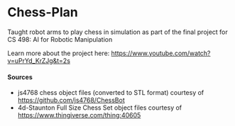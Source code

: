 # Chess-Plan
Taught robot arms to play chess in simulation as part of the final project for CS 498: AI for Robotic Manipulation

Learn more about the project here: https://www.youtube.com/watch?v=uPrYd_KrZJg&t=2s
#### Sources
- js4768 chess object files (converted to STL format) courtesy of https://github.com/js4768/ChessBot
- 4d-Staunton Full Size Chess Set object files courtesy of https://www.thingiverse.com/thing:40605
